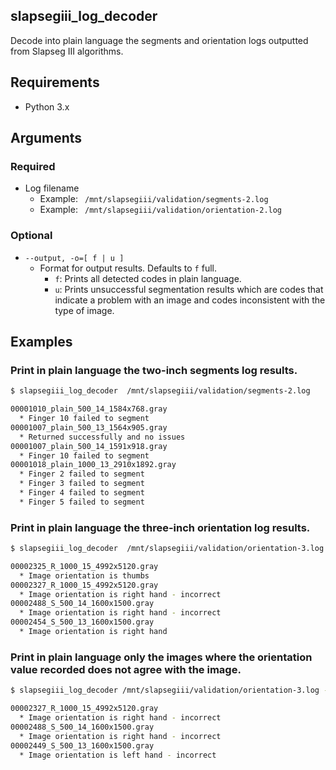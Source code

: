 slapsegiii_log_decoder
--------------------------------------

Decode into plain language the segments and orientation logs outputted from Slapseg III algorithms.

## Requirements

 * Python 3.x

## Arguments

### Required

 * Log filename
    * Example: ` /mnt/slapsegiii/validation/segments-2.log`
    * Example: ` /mnt/slapsegiii/validation/orientation-2.log`

### Optional

 * `--output, -o=[ f | u ]`
    * Format for output results. Defaults to `f` full.
        * `f`: Prints all detected codes in plain language.
        * `u`: Prints unsuccessful segmentation results which are codes that indicate a problem with an image and codes inconsistent with the type of image. 


## Examples

### Print in plain language the two-inch segments log results.

```bash
$ slapsegiii_log_decoder  /mnt/slapsegiii/validation/segments-2.log

00001010_plain_500_14_1584x768.gray
  * Finger 10 failed to segment
00001007_plain_500_13_1564x905.gray
  * Returned successfully and no issues
00001007_plain_500_14_1591x918.gray
  * Finger 10 failed to segment
00001018_plain_1000_13_2910x1892.gray
  * Finger 2 failed to segment
  * Finger 3 failed to segment
  * Finger 4 failed to segment
  * Finger 5 failed to segment
```

### Print in plain language the three-inch orientation log results.   

```bash
$ slapsegiii_log_decoder  /mnt/slapsegiii/validation/orientation-3.log

00002325_R_1000_15_4992x5120.gray
  * Image orientation is thumbs
00002327_R_1000_15_4992x5120.gray
  * Image orientation is right hand - incorrect
00002488_S_500_14_1600x1500.gray
  * Image orientation is right hand - incorrect
00002454_S_500_13_1600x1500.gray
  * Image orientation is right hand
```

### Print in plain language only the images where the orientation value recorded does not agree with the image.        

```bash
$ slapsegiii_log_decoder /mnt/slapsegiii/validation/orientation-3.log -o=u

00002327_R_1000_15_4992x5120.gray
  * Image orientation is right hand - incorrect
00002488_S_500_14_1600x1500.gray
  * Image orientation is right hand - incorrect
00002449_S_500_13_1600x1500.gray
  * Image orientation is left hand - incorrect
```
